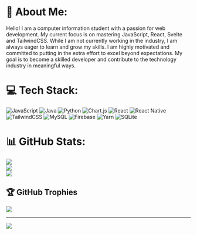 # 💫 About Me:
Hello! I am a computer information student with a passion for web development. My current focus is on mastering JavaScript, React, Svelte and TailwindCSS. While I am not currently working in the industry, I am always eager to learn and grow my skills. I am highly motivated and committed to putting in the extra effort to excel beyond expectations. My goal is to become a skilled developer and contribute to the technology industry in meaningful ways.


# 💻 Tech Stack:
![JavaScript](https://img.shields.io/badge/javascript-%23323330.svg?style=for-the-badge&logo=javascript&logoColor=%23F7DF1E) ![Java](https://img.shields.io/badge/java-%23ED8B00.svg?style=for-the-badge&logo=java&logoColor=white) ![Python](https://img.shields.io/badge/python-3670A0?style=for-the-badge&logo=python&logoColor=ffdd54) ![Chart.js](https://img.shields.io/badge/chart.js-F5788D.svg?style=for-the-badge&logo=chart.js&logoColor=white) ![React](https://img.shields.io/badge/react-%2320232a.svg?style=for-the-badge&logo=react&logoColor=%2361DAFB) ![React Native](https://img.shields.io/badge/react_native-%2320232a.svg?style=for-the-badge&logo=react&logoColor=%2361DAFB) ![TailwindCSS](https://img.shields.io/badge/tailwindcss-%2338B2AC.svg?style=for-the-badge&logo=tailwind-css&logoColor=white) ![MySQL](https://img.shields.io/badge/mysql-%2300f.svg?style=for-the-badge&logo=mysql&logoColor=white) ![Firebase](https://img.shields.io/badge/firebase-%23039BE5.svg?style=for-the-badge&logo=firebase) ![Yarn](https://img.shields.io/badge/yarn-%232C8EBB.svg?style=for-the-badge&logo=yarn&logoColor=white) ![SQLite](https://img.shields.io/badge/sqlite-%2307405e.svg?style=for-the-badge&logo=sqlite&logoColor=white)
# 📊 GitHub Stats:
![](https://github-readme-stats.vercel.app/api?username=LILKEK361&theme=midnight-purple&hide_border=false&include_all_commits=true&count_private=true)<br/>
![](https://github-readme-streak-stats.herokuapp.com/?user=LILKEK361&theme=midnight-purple&hide_border=false)<br/>
![](https://github-readme-stats.vercel.app/api/top-langs/?username=LILKEK361&theme=midnight-purple&hide_border=false&include_all_commits=true&count_private=true&layout=compact)

## 🏆 GitHub Trophies
![](https://github-profile-trophy.vercel.app/?username=LILKEK361&theme=tokyonight&no-frame=false&no-bg=false&margin-w=4)

---
[![](https://visitcount.itsvg.in/api?id=LILKEK361&icon=0&color=5)](https://visitcount.itsvg.in)

<!-- Proudly created with GPRM ( https://gprm.itsvg.in ) -->
